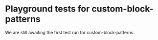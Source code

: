 # Playground tests for custom-block-patterns
We are still awaiting the first test run for custom-block-patterns.
